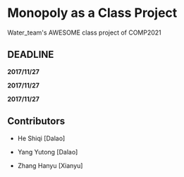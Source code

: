 # Monopoly as a Class Project
Water_team's AWESOME class project of COMP2021

## DEADLINE
**2017/11/27**

**2017/11/27**

**2017/11/27**

## Contributors
* He Shiqi [Dalao]

* Yang Yutong [Dalao]

* Zhang Hanyu [Xianyu]
